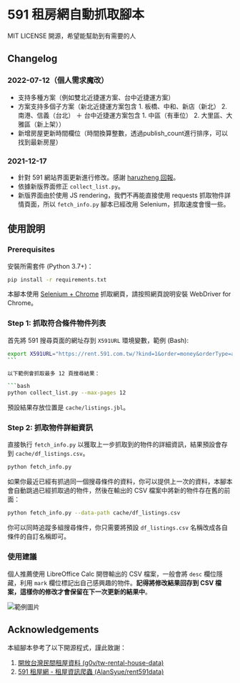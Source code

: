 # 591 租房網自動抓取腳本

MIT LICENSE 開源，希望能幫助到有需要的人

## Changelog

### 2022-07-12（個人需求魔改）
- 支持多種方案（例如雙北近捷運方案、台中近捷運方案）
- 方案支持多個子方案（新北近捷運方案包含 1. 板橋、中和、新店（新北）  2. 南港、信義（台北） ＋ 台中近捷運方案包含 1. 中區（有車位） 2. 大里區、大雅區（新上架））
- 新增房屋更新時間欄位（時間換算整數，透過publish_count進行排序，可以找到最新房屋）

### 2021-12-17

- 針對 591 網站界面更新進行修改。感謝 [haruzheng 回報](https://github.com/ceshine/591scraper/issues/1)。
- 依據新版界面修正 `collect_list.py`。
- 新版界面由於使用 JS rendering，我們不再能直接使用 requests 抓取物件詳情頁面，所以 `fetch_info.py` 腳本已經改用 Selenium，抓取速度會慢一些。

## 使用說明

### Prerequisites

安裝所需套件 (Python 3.7+)：

```bash
pip install -r requirements.txt
```

本腳本使用 [Selenium + Chrome](https://chromedriver.chromium.org/getting-started) 抓取網頁，請按照網頁說明安裝 WebDriver for Chrome。

### Step 1: 抓取符合條件物件列表

首先將 591 搜尋頁面的網址存到 `X591URL` 環境變數，範例 (Bash):

````bash
export X591URL="https://rent.591.com.tw/?kind=1&order=money&orderType=asc&region=17&rentprice=10000,18000&other=lift"
```

以下範例會抓取最多 12 頁搜尋結果：

```bash
python collect_list.py --max-pages 12
````

預設結果存放位置是 `cache/listings.jbl`。

### Step 2: 抓取物件詳細資訊

直接執行 `fetch_info.py` 以獲取上一步抓取到的物件的詳細資訊，結果預設會存到 `cache/df_listings.csv`。

```bash
python fetch_info.py
```

如果你最近已經有抓過同一個搜尋條件的資料，你可以提供上一次的資料，本腳本會自動跳過已經抓取過的物件，然後在輸出的 CSV 檔案中將新的物件存在舊的前面：

```bash
python fetch_info.py --data-path cache/df_listings.csv
```

你可以同時追蹤多組搜尋條件，你只需要將預設 `df_listings.csv` 名稱改成各自條件的自訂名稱即可。

### 使用建議

個人推薦使用 LibreOffice Calc 開啓輸出的 CSV 檔案，一般會將 `desc` 欄位隱藏，利用 `mark` 欄位標記出自己感興趣的物件。**記得將修改結果回存到 CSV 檔案，這樣你的修改才會保留在下一次更新的結果中**。

![範例圖片](images/example-1.png)

## Acknowledgements

本組腳本參考了以下開源程式，謹此致謝：

1. [開放台灣民間租屋資料 (g0v/tw-rental-house-data)](https://github.com/g0v/tw-rental-house-data)
2. [591 租屋網 - 租屋資訊爬蟲 (AlanSyue/rent591data)](https://github.com/AlanSyue/rent591data)
